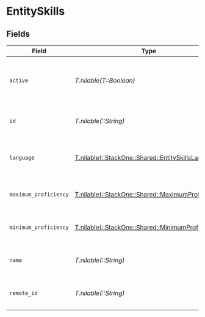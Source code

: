 # EntitySkills


## Fields

| Field                                                                                              | Type                                                                                               | Required                                                                                           | Description                                                                                        | Example                                                                                            |
| -------------------------------------------------------------------------------------------------- | -------------------------------------------------------------------------------------------------- | -------------------------------------------------------------------------------------------------- | -------------------------------------------------------------------------------------------------- | -------------------------------------------------------------------------------------------------- |
| `active`                                                                                           | *T.nilable(T::Boolean)*                                                                            | :heavy_minus_sign:                                                                                 | Whether the skill is active and therefore available for use                                        | true                                                                                               |
| `id`                                                                                               | *T.nilable(::String)*                                                                              | :heavy_minus_sign:                                                                                 | The ID associated with this skill                                                                  | 16873-IT345                                                                                        |
| `language`                                                                                         | [T.nilable(::StackOne::Shared::EntitySkillsLanguage)](../../models/shared/entityskillslanguage.md) | :heavy_minus_sign:                                                                                 | The language associated with this skill                                                            |                                                                                                    |
| `maximum_proficiency`                                                                              | [T.nilable(::StackOne::Shared::MaximumProficiency)](../../models/shared/maximumproficiency.md)     | :heavy_minus_sign:                                                                                 | The proficiency level of the skill                                                                 |                                                                                                    |
| `minimum_proficiency`                                                                              | [T.nilable(::StackOne::Shared::MinimumProficiency)](../../models/shared/minimumproficiency.md)     | :heavy_minus_sign:                                                                                 | The proficiency level of the skill                                                                 |                                                                                                    |
| `name`                                                                                             | *T.nilable(::String)*                                                                              | :heavy_minus_sign:                                                                                 | The name associated with this skill                                                                | Information-Technology                                                                             |
| `remote_id`                                                                                        | *T.nilable(::String)*                                                                              | :heavy_minus_sign:                                                                                 | Provider's unique identifier                                                                       | 8187e5da-dc77-475e-9949-af0f1fa4e4e3                                                               |